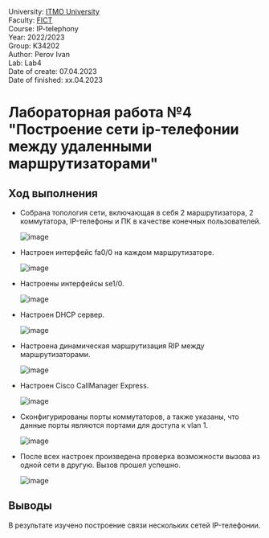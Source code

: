 University: [ITMO University](https://itmo.ru/ru/) <br/>
Faculty: [FICT](https://fict.itmo.ru) <br/>
Course: IP-telephony <br/>
Year: 2022/2023 <br/>
Group: K34202 <br/>
Author: Perov Ivan <br/>
Lab: Lab4 <br/>
Date of create: 07.04.2023 <br/>
Date of finished: xx.04.2023 <br/>

# Лабораторная работа №4 "Построение сети ip-телефонии между удаленными маршрутизаторами"

## Ход выполнения
* Собрана топология сети, включающая в себя 2 маршрутизатора, 2 коммутатора, IP-телефоны и ПК в качестве конечных пользователей.
  
  ![image](https://user-images.githubusercontent.com/17079352/232143945-0a69ee4d-49b4-4505-8ee2-6c3a21d56c6e.png)

* Настроен интерфейс fa0/0 на каждом маршрутизаторе.
  
  ![image](https://user-images.githubusercontent.com/17079352/232144431-eceb0b1f-1ffc-4fa7-8897-f6c80d59fc2d.png)

* Настроены интерфейсы se1/0.
  
  ![image](https://user-images.githubusercontent.com/17079352/232144877-3c0e194e-43a6-4508-9a11-0d36245fe6a0.png)

* Настроен DHCP сервер.
  
  ![image](https://user-images.githubusercontent.com/17079352/232145763-ca4e7cec-4f3b-4bad-8e61-2b1890c24bef.png)

* Настроена динамическая маршрутизация RIP между маршрутизаторами.
  
  ![image](https://user-images.githubusercontent.com/17079352/232146383-626d1d4c-2f8b-460f-9804-9381ae660040.png)

* Настроен Cisco CallManager Express.
  
  ![image](https://user-images.githubusercontent.com/17079352/232146890-449a074f-08bf-497f-acee-44dd10e693bc.png)

* Сконфигурированы порты коммутаторов, а также указаны, что данные порты являются портами для доступа к vlan 1.
  
  ![image](https://user-images.githubusercontent.com/17079352/232147342-91cf5d74-a884-4d71-8071-94fa86af5e39.png)

* После всех настроек произведена проверка возможности вызова из одной сети в другую. Вызов прошел успешно.
  
  ![image](https://user-images.githubusercontent.com/17079352/232148202-78625653-4144-4080-a5de-e1fe2686b969.png)

## Выводы
В результате изучено построение связи нескольких сетей IP-телефонии.
